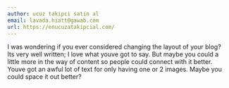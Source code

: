 ```yaml
---
author: ucuz takipci satin al
email: lavada.hiatt@gawab.com
url: https://enucuzatakipcial.com/
---
```


I was wondering if you ever considered changing the layout of your blog?
Its very well written; I love what youve got to 
say. But maybe you could a little more in the way of content so people could connect with it better.
Youve got an awful lot of text for only having one or 2 images.
Maybe you could space it out better?